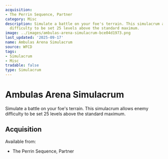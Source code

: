 ```yaml
---
acquisition:
- The Perrin Sequence, Partner
category: Misc
description: Simulate a battle on your foe's terrain. This simulacrum allows enemy
  difficulty to be set 25 levels above the standard maximum.
image: ../images/ambulas-arena-simulacrum-bce04d1973.png
last_updated: '2025-09-17'
name: Ambulas Arena Simulacrum
source: WFCD
tags:
- Simulacrum
- Misc
tradable: false
type: Simulacrum
---
```


# Ambulas Arena Simulacrum

Simulate a battle on your foe's terrain. This simulacrum allows enemy difficulty to be set 25 levels above the standard maximum.

## Acquisition

Available from:
- The Perrin Sequence, Partner

